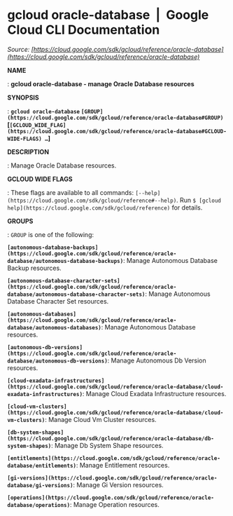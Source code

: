 # gcloud oracle-database  |  Google Cloud CLI Documentation

*Source: [https://cloud.google.com/sdk/gcloud/reference/oracle-database](https://cloud.google.com/sdk/gcloud/reference/oracle-database)*

**NAME**

: **gcloud oracle-database - manage Oracle Database resources**

**SYNOPSIS**

: **`gcloud oracle-database` `[GROUP](https://cloud.google.com/sdk/gcloud/reference/oracle-database#GROUP)` [`[GCLOUD_WIDE_FLAG](https://cloud.google.com/sdk/gcloud/reference/oracle-database#GCLOUD-WIDE-FLAGS) …`]**

**DESCRIPTION**

: Manage Oracle Database resources.

**GCLOUD WIDE FLAGS**

: These flags are available to all commands: `[--help](https://cloud.google.com/sdk/gcloud/reference#--help)`.
Run `$ [gcloud help](https://cloud.google.com/sdk/gcloud/reference)` for details.

**GROUPS**

: ``GROUP`` is one of the following:

**`[autonomous-database-backups](https://cloud.google.com/sdk/gcloud/reference/oracle-database/autonomous-database-backups)`**:
Manage Autonomous Database Backup resources.

**`[autonomous-database-character-sets](https://cloud.google.com/sdk/gcloud/reference/oracle-database/autonomous-database-character-sets)`**:
Manage Autonomous Database Character Set resources.

**`[autonomous-databases](https://cloud.google.com/sdk/gcloud/reference/oracle-database/autonomous-databases)`**:
Manage Autonomous Database resources.

**`[autonomous-db-versions](https://cloud.google.com/sdk/gcloud/reference/oracle-database/autonomous-db-versions)`**:
Manage Autonomous Db Version resources.

**`[cloud-exadata-infrastructures](https://cloud.google.com/sdk/gcloud/reference/oracle-database/cloud-exadata-infrastructures)`**:
Manage Cloud Exadata Infrastructure resources.

**`[cloud-vm-clusters](https://cloud.google.com/sdk/gcloud/reference/oracle-database/cloud-vm-clusters)`**:
Manage Cloud Vm Cluster resources.

**`[db-system-shapes](https://cloud.google.com/sdk/gcloud/reference/oracle-database/db-system-shapes)`**:
Manage Db System Shape resources.

**`[entitlements](https://cloud.google.com/sdk/gcloud/reference/oracle-database/entitlements)`**:
Manage Entitlement resources.

**`[gi-versions](https://cloud.google.com/sdk/gcloud/reference/oracle-database/gi-versions)`**:
Manage Gi Version resources.

**`[operations](https://cloud.google.com/sdk/gcloud/reference/oracle-database/operations)`**:
Manage Operation resources.